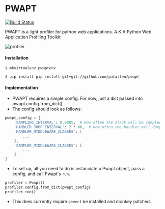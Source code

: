# PWAPT

[![Build Status](https://travis-ci.org/patallen/pwapt.svg?branch=master)](https://travis-ci.org/patallen/pwapt)

PWAPT is a light profiler for python web applications. A.K.A Python Web Application Profiling Toolkit

![profiler](https://secure.netflix.com/us/boxshots/tv_sdp_s/70180077.jpg)

#### Installation
`$ mkvirtualenv pwaptenv`

`$ pip install pip install git+git://github.com/patallen/pwapt`


#### Implementation
- PWAPT requires a simple config. For now, just a dict passed into pwapt.config.from_dict()
- The config should look as follows:

```python
pwapt_config = {
    'SAMPLING_INTERVAL': 0.0005,  # How often the stack will be sampled in minutes
    'HANDLER_DUMP_INTERVAL': 2 * 60,  # How often the handler will dump store in seconds
    'HANDLER_MIDDLEWARE_CLASSES': [
        ...
    ],
    'SAMPLER_MIDDLEWARE_CLASSES': [
        ...
    ]
}
```

- To set up, all you need to do is instanciate  a Pwapt object, pass a config, and call Pwapt's `run`.
```python
profiler = Pwapt()
profiler.config.from_dict(pwapt_config)
profiler.run()
```
- This does currently require `gevent` be installed and monkey patched.
